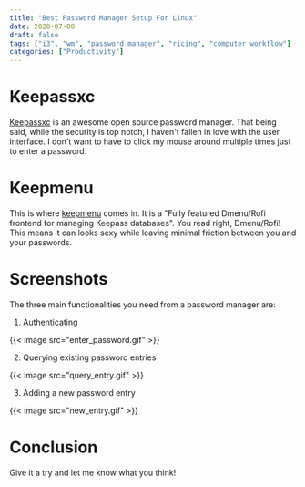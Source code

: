 ```yaml
---
title: "Best Password Manager Setup For Linux"
date: 2020-07-08
draft: false
tags: ["i3", "wm", "password manager", "ricing", "computer workflow"]
categories: ["Productivity"]
---
```


# Keepassxc

[Keepassxc](https://keepassxc.org/) is an awesome open source password manager. That being said, while the security is top notch, I haven't fallen in love with the user interface. I don't want to have to click my mouse around multiple times just to enter a password.

# Keepmenu

This is where [keepmenu](https://github.com/firecat53/keepmenu) comes in. It is a "Fully featured Dmenu/Rofi frontend for managing Keepass databases". You read right, Dmenu/Rofi! This means it can looks sexy while leaving minimal friction between you and your passwords.

# Screenshots

The three main functionalities you need from a password manager are:

1. Authenticating

{{< image src="enter_password.gif" >}}

2. Querying existing password entries

{{< image src="query_entry.gif" >}}

3. Adding a new password entry

{{< image src="new_entry.gif" >}}

# Conclusion

Give it a try and let me know what you think!
